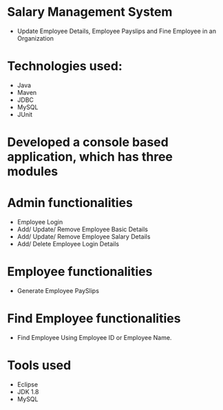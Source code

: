 # Salary Management System
- Update Employee Details, Employee Payslips and Fine Employee in an Organization
# Technologies used:
- Java
- Maven
- JDBC
- MySQL
- JUnit
# Developed a console based application, which has three modules
# Admin functionalities
- Employee Login
- Add/ Update/ Remove Employee Basic Details
- Add/ Update/ Remove Employee Salary Details
- Add/ Delete Employee Login Details
# Employee functionalities
- Generate Employee PaySlips
# Find Employee functionalities
- Find Employee Using Employee ID or Employee Name.
# Tools used
- Eclipse
- JDK 1.8
- MySQL
